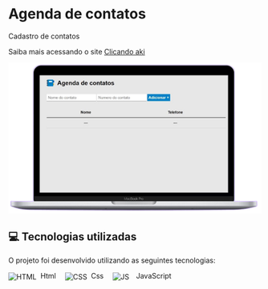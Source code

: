 # Agenda de contatos

<p>Cadastro de contatos</p>

<p>Saiba mais acessando o site <a href="https://stanley-felix-bergamo.github.io/Agenda-de-contatos/">Clicando aki</a></p> 
<div align="center" >
<img src="https://raw.githubusercontent.com/Stanley-Felix-Bergamo/Agenda-de-contatos/main/images/mac.png" alt="Emoji triste">
</div>

<h2>💻 Tecnologias utilizadas</h2>

O projeto foi desenvolvido utilizando as seguintes tecnologias:<br>

<div style="display: inline_block">
   <img align="center" alt="HTML" height="50" width="50" src="https://icons-for-free.com/download-icon-icon++html+icon-1320194800994962643_512.png">&nbsp; Html&emsp; 
   <img align="center" alt="CSS" height="70" width="70" src="https://icons-for-free.com/download-icon-css+develop+language+layout+programming+style+icon-1320165728409893942_512.png">&nbsp; Css&emsp;
    <img align="center" alt="JS" height="50" width="50" src="https://cdn.iconscout.com/icon/free/png-256/javascript-2752148-2284965.png">&emsp;JavaScript
</div> 


